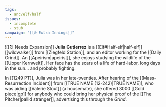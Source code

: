 ```yaml
---
tags:
  - anc/elf/half
issues:
  - incomplete
  - stub
campaign: "[[⍟ Extra Innings]]"
---
```

![[⎋ Needs Expansion]]
**Julia Gutierrez** is a [[Elf#Half-elf|half-elf]] [[wildwalker]] from [[Ziegfeld Station]], and an editor working for the [[Daily Grind]]. An [[Apeirism|apeirist]], she enjoys studying the wildlife of the [[Upper Kernwelt]]. Her face has the scars of a life of hard-labor, long days in the sun... and probably fighting.

In [[1249 PT]], Julia was in her late-twenties. After hearing of the [[Mass-Resurrection Incident]] from [[TRUE NAME (12-242)|TRUE NAME]], who was aiding [[Valerie Stout]] (a housemate), she offered 3000 [[Gold piece|gp]] for anybody who could bring her physical proof of the [[The Pitcher|pallid stranger]], advertising this through the *Grind*.